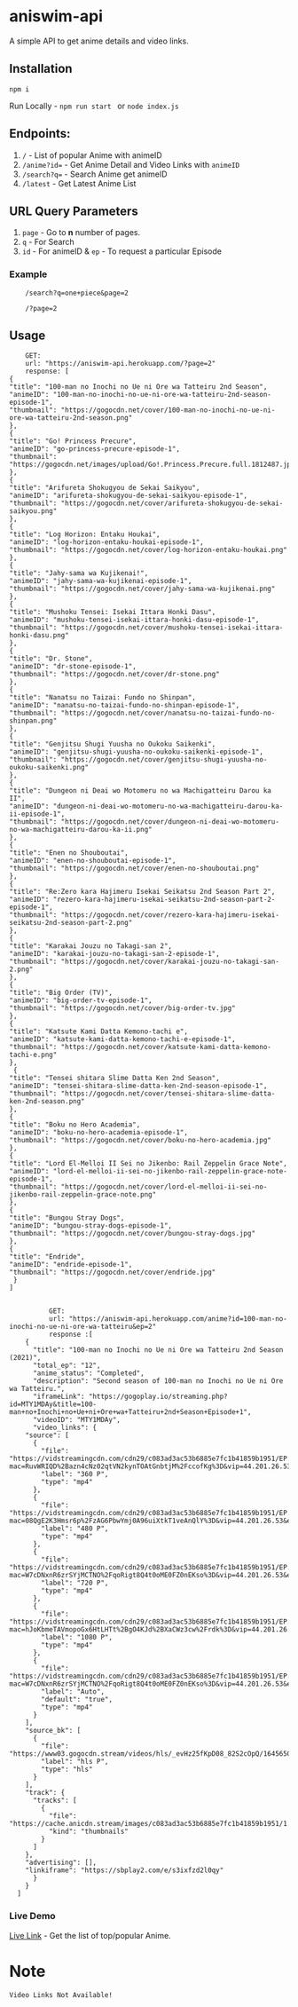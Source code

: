 # aniswim-api

A simple API to get anime details and video links.

## Installation
	
	npm i
		
Run Locally - `npm run start ` or `node index.js`

## Endpoints:

1. `/` - List of popular Anime with animeID
2. `/anime?id=` - Get Anime Detail and Video Links with `animeID`
3. `/search?q=` - Search Anime get animeID
4. `/latest` - Get Latest Anime List

## URL Query Parameters

1. `page` - Go to <b>n</b> number of pages.
2.  `q` - For Search
3. `id` - For animeID & `ep` - To request a particular Episode

### Example
		
		/search?q=one+piece&page=2

		/?page=2

## Usage
		GET:
		url: "https://aniswim-api.herokuapp.com/?page=2"
		response: [
  	{
    "title": "100-man no Inochi no Ue ni Ore wa Tatteiru 2nd Season",
    "animeID": "100-man-no-inochi-no-ue-ni-ore-wa-tatteiru-2nd-season-episode-1",
    "thumbnail": "https://gogocdn.net/cover/100-man-no-inochi-no-ue-ni-ore-wa-tatteiru-2nd-season.png"
  	},
  	{
    "title": "Go! Princess Precure",
    "animeID": "go-princess-precure-episode-1",
    "thumbnail": "https://gogocdn.net/images/upload/Go!.Princess.Precure.full.1812487.jpg"
  	},
  	{
    "title": "Arifureta Shokugyou de Sekai Saikyou",
    "animeID": "arifureta-shokugyou-de-sekai-saikyou-episode-1",
    "thumbnail": "https://gogocdn.net/cover/arifureta-shokugyou-de-sekai-saikyou.png"
  	},
  	{
    "title": "Log Horizon: Entaku Houkai",
    "animeID": "log-horizon-entaku-houkai-episode-1",
    "thumbnail": "https://gogocdn.net/cover/log-horizon-entaku-houkai.png"
  	},
  	{
    "title": "Jahy-sama wa Kujikenai!",
    "animeID": "jahy-sama-wa-kujikenai-episode-1",
    "thumbnail": "https://gogocdn.net/cover/jahy-sama-wa-kujikenai.png"
  	},
  	{
    "title": "Mushoku Tensei: Isekai Ittara Honki Dasu",
    "animeID": "mushoku-tensei-isekai-ittara-honki-dasu-episode-1",
    "thumbnail": "https://gogocdn.net/cover/mushoku-tensei-isekai-ittara-honki-dasu.png"
  	},
  	{
    "title": "Dr. Stone",
    "animeID": "dr-stone-episode-1",
    "thumbnail": "https://gogocdn.net/cover/dr-stone.png"
  	},
  	{
    "title": "Nanatsu no Taizai: Fundo no Shinpan",
    "animeID": "nanatsu-no-taizai-fundo-no-shinpan-episode-1",
    "thumbnail": "https://gogocdn.net/cover/nanatsu-no-taizai-fundo-no-shinpan.png"
  	},
  	{
    "title": "Genjitsu Shugi Yuusha no Oukoku Saikenki",
    "animeID": "genjitsu-shugi-yuusha-no-oukoku-saikenki-episode-1",
    "thumbnail": "https://gogocdn.net/cover/genjitsu-shugi-yuusha-no-oukoku-saikenki.png"
  	},
  	{
    "title": "Dungeon ni Deai wo Motomeru no wa Machigatteiru Darou ka II",
    "animeID": "dungeon-ni-deai-wo-motomeru-no-wa-machigatteiru-darou-ka-ii-episode-1",
    "thumbnail": "https://gogocdn.net/cover/dungeon-ni-deai-wo-motomeru-no-wa-machigatteiru-darou-ka-ii.png"
  	},
  	{
    "title": "Enen no Shouboutai",
    "animeID": "enen-no-shouboutai-episode-1",
    "thumbnail": "https://gogocdn.net/cover/enen-no-shouboutai.png"
  	},
  	{
    "title": "Re:Zero kara Hajimeru Isekai Seikatsu 2nd Season Part 2",
    "animeID": "rezero-kara-hajimeru-isekai-seikatsu-2nd-season-part-2-episode-1",
    "thumbnail": "https://gogocdn.net/cover/rezero-kara-hajimeru-isekai-seikatsu-2nd-season-part-2.png"
  	},
  	{
    "title": "Karakai Jouzu no Takagi-san 2",
    "animeID": "karakai-jouzu-no-takagi-san-2-episode-1",
    "thumbnail": "https://gogocdn.net/cover/karakai-jouzu-no-takagi-san-2.png"
  	},
  	{
    "title": "Big Order (TV)",
    "animeID": "big-order-tv-episode-1",
    "thumbnail": "https://gogocdn.net/cover/big-order-tv.jpg"
  	},
  	{
    "title": "Katsute Kami Datta Kemono-tachi e",
    "animeID": "katsute-kami-datta-kemono-tachi-e-episode-1",
    "thumbnail": "https://gogocdn.net/cover/katsute-kami-datta-kemono-tachi-e.png"
  	},
 	 {
    "title": "Tensei shitara Slime Datta Ken 2nd Season",
    "animeID": "tensei-shitara-slime-datta-ken-2nd-season-episode-1",
    "thumbnail": "https://gogocdn.net/cover/tensei-shitara-slime-datta-ken-2nd-season.png"
  	},
  	{
    "title": "Boku no Hero Academia",
    "animeID": "boku-no-hero-academia-episode-1",
    "thumbnail": "https://gogocdn.net/cover/boku-no-hero-academia.jpg"
  	},
  	{
    "title": "Lord El-Melloi II Sei no Jikenbo: Rail Zeppelin Grace Note",
    "animeID": "lord-el-melloi-ii-sei-no-jikenbo-rail-zeppelin-grace-note-episode-1",
    "thumbnail": "https://gogocdn.net/cover/lord-el-melloi-ii-sei-no-jikenbo-rail-zeppelin-grace-note.png"
  	},
  	{
    "title": "Bungou Stray Dogs",
    "animeID": "bungou-stray-dogs-episode-1",
    "thumbnail": "https://gogocdn.net/cover/bungou-stray-dogs.jpg"
  	},
  	{
    "title": "Endride",
    "animeID": "endride-episode-1",
    "thumbnail": "https://gogocdn.net/cover/endride.jpg"
 	 }	
	]


		      GET:
		      url: "https://aniswim-api.herokuapp.com/anime?id=100-man-no-inochi-no-ue-ni-ore-wa-tatteiru&ep=2"
		      response :[
	    {
	      "title": "100-man no Inochi no Ue ni Ore wa Tatteiru 2nd Season (2021)",
	      "total_ep": "12",
	      "anime_status": "Completed",
	      "description": "Second season of 100-man no Inochi no Ue ni Ore wa Tatteiru.",
	      "iframeLink": "https://gogoplay.io/streaming.php?id=MTY1MDAy&title=100-man+no+Inochi+no+Ue+ni+Ore+wa+Tatteiru+2nd+Season+Episode+1",
	      "videoID": "MTY1MDAy",
	      "video_links": {
		"source": [
		  {
		    "file": "https://vidstreamingcdn.com/cdn29/c083ad3ac53b6885e7fc1b41859b1951/EP.1.v0.1639380621.360p.mp4?mac=RuvWRIQD%2Bazn4cNz02qtVN2kynTOAtGnbtjM%2FccofKg%3D&vip=44.201.26.53&expiry=1645643201752",
		    "label": "360 P",
		    "type": "mp4"
		  },
		  {
		    "file": "https://vidstreamingcdn.com/cdn29/c083ad3ac53b6885e7fc1b41859b1951/EP.1.v0.1639380621.480p.mp4?mac=08QgE2K3Hmsr6p%2FzAG6PbwYmj0A96uiXtkT1veAnQlY%3D&vip=44.201.26.53&expiry=1645643201807",
		    "label": "480 P",
		    "type": "mp4"
		  },
		  {
		    "file": "https://vidstreamingcdn.com/cdn29/c083ad3ac53b6885e7fc1b41859b1951/EP.1.v0.1639380621.720p.mp4?mac=W7cDNxnR6zrSYjMCTNO%2FqoRigt8Q4t0oME0FZ0nEKso%3D&vip=44.201.26.53&expiry=1645643201864",
		    "label": "720 P",
		    "type": "mp4"
		  },
		  {
		    "file": "https://vidstreamingcdn.com/cdn29/c083ad3ac53b6885e7fc1b41859b1951/EP.1.v0.1639380621.1080p.mp4?mac=hJoKbmeTAVmopoGx6HtLHTt%2BgO4KJd%2BXaCWz3cw%2Frdk%3D&vip=44.201.26.53&expiry=1645643202126",
		    "label": "1080 P",
		    "type": "mp4"
		  },
		  {
		    "file": "https://vidstreamingcdn.com/cdn29/c083ad3ac53b6885e7fc1b41859b1951/EP.1.v0.1639380621.720p.mp4?mac=W7cDNxnR6zrSYjMCTNO%2FqoRigt8Q4t0oME0FZ0nEKso%3D&vip=44.201.26.53&expiry=1645643201864",
		    "label": "Auto",
		    "default": "true",
		    "type": "mp4"
		  }
		],
		"source_bk": [
		  {
		    "file": "https://www03.gogocdn.stream/videos/hls/_evHz25fKpD08_82S2cOpQ/1645650477/165002/e96754ea0bddca9b04ddadd74cbce9fa/ep.1.1645587374.m3u8",
		    "label": "hls P",
		    "type": "hls"
		  }
		],
		"track": {
		  "tracks": [
		    {
		      "file": "https://cache.anicdn.stream/images/c083ad3ac53b6885e7fc1b41859b1951/1.vtt",
		      "kind": "thumbnails"
		    }
		  ]
		},
		"advertising": [],
		"linkiframe": "https://sbplay2.com/e/s3ixfzd2l0qy"
	      }
	    }
	  ]

### <a src="https://aniswim-api.herokuapp.com/">Live Demo</a>

<a href="https://aniswim-api.herokuapp.com/">Live Link</a> - Get the list of top/popular Anime.



# Note

`Video Links Not Available!`
